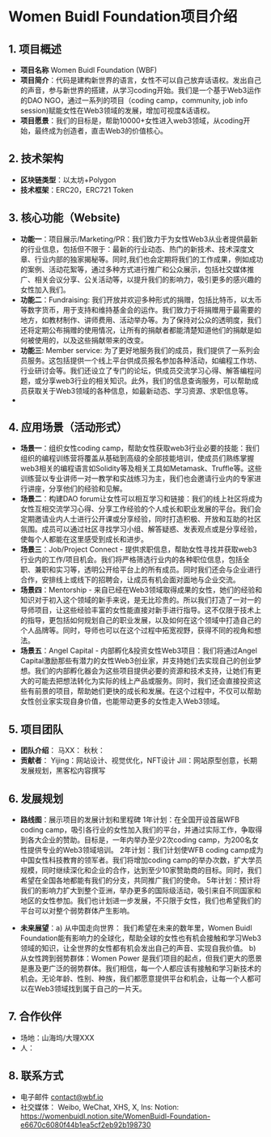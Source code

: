 # Women Buidl Foundation项目介绍

## 1. 项目概述
- **项目名称** Women Buidl Foundation (WBF)
- **项目简介**：代码是建构新世界的语言，女性不可以自己放弃话语权。发出自己的声音，参与新世界的搭建，从学习coding开始。我们是一个基于Web3运作的DAO NGO，通过一系列的项目（coding camp，community, job info session)赋能女性在Web3领域的发展，增加可视度&话语权。
- **项目愿景**：我们的目标是，帮助10000+女性进入web3领域，从coding开始，最终成为创造者，直击Web3的价值核心。

## 2. 技术架构
- **区块链类型**：以太坊+Polygon
- **技术框架**：ERC20，ERC721 Token

## 3. 核心功能（Website)
- **功能一**：项目展示/Marketing/PR：我们致力于为女性Web3从业者提供最新的行业信息，包括但不限于：最新的行业动态、热门的新技术、技术深度文章、行业内部的独家揭秘等。同时,我们也会定期将我们的工作成果，例如成功的案例、活动花絮等，通过多种方式进行推广和公众展示，包括社交媒体推广、相关会议分享、公关活动等，以提升我们的影响力，吸引更多的感兴趣的女性加入我们。
- **功能二**：Fundraising: 我们开放并欢迎多种形式的捐赠，包括比特币，以太币等数字货币，用于支持和维持基金会的运作。我们致力于将捐赠用于最需要的地方，如教材制作、讲师费用、活动举办等。为了保持对公众的透明度，我们还将定期公布捐赠的使用情况，让所有的捐献者都能清楚知道他们的捐献是如何被使用的，以及这些捐献带来的改变。
- **功能三**: Member service: 为了更好地服务我们的成员，我们提供了一系列会员服务。这包括提供一个线上平台供成员报名参加各种活动，如编程工作坊、行业研讨会等。我们还设立了专门的论坛，供成员交流学习心得、解答编程问题，或分享web3行业的相关知识。此外，我们的信息查询服务，可以帮助成员获取关于Web3领域的各种信息，如最新动态、学习资源、求职信息等。
- 
## 4. 应用场景（活动形式）
- **场景一**：组织女性coding camp，帮助女性获取web3行业必要的技能：我们组织的编程训练营将覆盖从基础到高级的全部技能培训，使成员们熟练掌握web3相关的编程语言如Solidity等及相关工具如Metamask、Truffle等。这些训练营以专业讲师一对一教学和实战练习为主，我们也会邀请行业内的专家进行讲座，分享他们的经验和见解。
- **场景二**：构建DAO forum让女性可以相互学习和链接：我们的线上社区将成为女性互相交流学习心得、分享工作经验的个人成长和职业发展的平台。我们会定期邀请业内人士进行公开课或分享经验，同时打造积极、开放和互助的社区氛围。成员可以通过社区寻找学习小组、解答疑惑、发表观点或是分享经验，使每个人都能在这里感受到成长和进步。
- **场景三**：Job/Project Connect - 提供求职信息，帮助女性寻找并获取web3行业内的工作/项目机会。我们将严格筛选行业内的各种职位信息，包括全职、兼职和实习等，透明公开给平台上的所有成员。同时我们还会与企业进行合作，安排线上或线下的招聘会，让成员有机会面对面地与企业交流。
- **场景四**：Mentorship - 来自已经在Web3领域取得成果的女性，她们的经验和知识对于初入这个领域的新手来说，是无比珍贵的。所以我们打造了一对一的导师项目，让这些经验丰富的女性能直接对新手进行指导。这不仅限于技术上的指导，更包括如何规划自己的职业发展，以及如何在这个领域中打造自己的个人品牌等。同时，导师也可以在这个过程中拓宽视野，获得不同的视角和想法。
- **场景五**：Angel Capital - 内部孵化&投资女性Web3项目：我们将通过Angel Capital激励那些有潜力的女性Web3创业家，并支持她们去实现自己的创业梦想。我们的内部孵化器会为这些项目提供必要的资源和技术支持，让她们有更大的可能去把想法转化为实际的线上产品或服务。同时，我们还会直接投资这些有前景的项目，帮助她们更快的成长和发展。在这个过程中，不仅可以帮助女性创业家实现自身价值，也能带动更多的女性走入Web3领域。

## 5. 项目团队
- **团队介绍**：
  马XX：
  秋秋：
- **贡献者**：
  Yijing：网站设计、视觉优化，NFT设计
    Jill：网站原型创意，长期发展规划，黑客松内容撰写

## 6. 发展规划
- **路线图**：展示项目的发展计划和里程碑
1年计划：在全国开设首届WFB coding camp，吸引各行业的女性加入我们的平台，并通过实际工作，争取得到各大企业的赞助。目标是，一年内举办至少2次coding camp，为200名女性提供专业的Web3领域培训。
2年计划：我们计划使WFB coding camp成为中国女性科技教育的领军者。我们将增加coding camp的举办次数，扩大学员规模，同时继续深化和企业的合作，达到至少10家赞助商的目标。同时，我们希望在全国各地都能有我们的分支，共同推广我们的使命。
5年计划：预计将我们的影响力扩大到整个亚洲，举办更多的国际级活动，吸引来自不同国家和地区的女性参加。我们也计划进一步发展，不只限于女性，我们也希望我们的平台可以对整个弱势群体产生影响。

- **未来展望**：a) 从中国走向世界： 我们希望在未来的数年里，Women Buidl Foundation能有影响力的全球化，帮助全球的女性也有机会接触和学习Web3领域的知识，让全世界的女性都有机会发出自己的声音、实现自我价值。
b) 从女性跨到弱势群体：Women Power 是我们项目的起点，但我们更大的愿景是惠及更广泛的弱势群体。我们相信，每一个人都应该有接触和学习新技术的机会。无论年龄、性别、种族，我们都愿意提供平台和机会，让每一个人都可以在Web3领域找到属于自己的一片天。

## 7. 合作伙伴
- 场地：山海坞/大理XXX
- 人：

## 8. 联系方式
- 电子邮件 contact@wbf.io
- 社交媒体：
  Weibo,
  WeChat,
  XHS,
  X,
  Ins: 
  Notion: https://womenbuidl.notion.site/WomenBuidl-Foundation-e6670c6080f44b1ea5cf2eb92b198730
  
